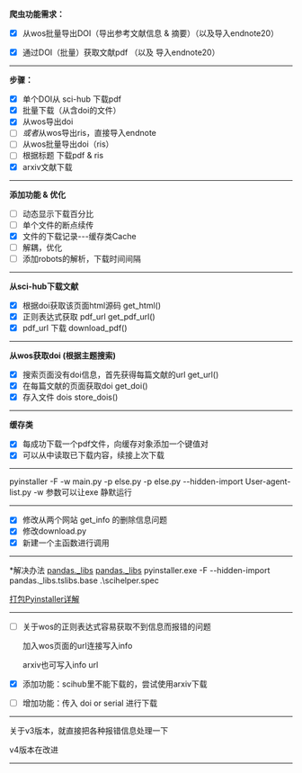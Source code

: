 **爬虫功能需求：**

- [x] 从wos批量导出DOI（导出参考文献信息 & 摘要）（以及导入endnote20）

- [x] 通过DOI（批量）获取文献pdf （以及 导入endnote20）

----

**步骤：**

- [x] 单个DOI从 sci-hub 下载pdf
- [x] 批量下载（从含doi的文件）
- [x] 从wos导出doi
- [ ] *或者*从wos导出ris，直接导入endnote
- [ ] 从wos批量导出doi（ris）
- [ ] 根据标题 下载pdf & ris
- [x] arxiv文献下载

----

**添加功能 & 优化**

- [ ] 动态显示下载百分比
- [ ] 单个文件的断点续传
- [x] 文件的下载记录---缓存类Cache
- [ ] 解耦，优化
- [ ] 添加robots的解析，下载时间间隔

---

**从sci-hub下载文献**

- [x] 根据doi获取该页面html源码	get_html()
- [x] 正则表达式获取 pdf_url   get_pdf_url()
- [x] pdf_url 下载   download_pdf()

---

**从wos获取doi (根据主题搜索)**

- [x] 搜索页面没有doi信息，首先获得每篇文献的url   get_url()
- [x] 在每篇文献的页面获取doi   get_doi()
- [x] 存入文件 dois  store_dois()

---

**缓存类**

- [x] 每成功下载一个pdf文件，向缓存对象添加一个键值对
- [x] 可以从中读取已下载内容，续接上次下载

---

pyinstaller -F -w main.py -p else.py -p else.py --hidden-import User-agent-list.py
-w 参数可以让exe 静默运行

---

- [x] 修改从两个网站 get_info 的删除信息问题
- [x] 修改download.py
- [x] 新建一个主函数进行调用

---

*解决办法
[pandas._libs](https://blog.csdn.net/qq_44703886/article/details/116193834)
[pandas._libs](https://stackoverflow.com/questions/47318119/no-module-named-pandas-libs-tslibs-timedeltas-in-pyinstaller)
pyinstaller.exe -F --hidden-import pandas._libs.tslibs.base .\scihelper.spec

[打包Pyinstaller详解](https://www.cnblogs.com/bbiu/p/13209612.html)

---

- [ ] 关于wos的正则表达式容易获取不到信息而报错的问题

  加入wos页面的url连接写入info

  arxiv也可写入info url

- [x] 添加功能：scihub里不能下载的，尝试使用arxiv下载

- [ ] 增加功能：传入 doi or serial 进行下载

----

关于v3版本，就直接把各种报错信息处理一下

v4版本在改进

---

